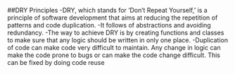 ##DRY Principles
-DRY, which stands for ‘Don’t Repeat Yourself,’ is a principle of software development that aims at reducing the repetition of patterns and code duplication.
-It follows of abstractions and avoiding redundancy.
-The way to achieve DRY is by creating functions and classes to make sure that any logic should be written in only one place.
-Duplication of code can make code very difficult to maintain. Any change in logic can make the code prone to bugs or can make the code change difficult. This can be fixed by doing code reuse 

